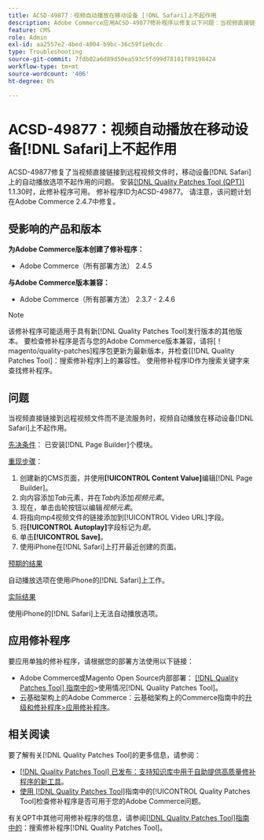 ```yaml
---
title: ACSD-49877：视频自动播放在移动设备 [!DNL Safari]上不起作用
description: Adobe Commerce应用ACSD-49877修补程序以修复以下问题：当视频直接链接到远程视频文件时，视频自动播放选项在移动设备 [!DNL Safari] 上不起作用。
feature: CMS
role: Admin
exl-id: aa2557e2-4bed-4004-b9bc-36c59f1e9cdc
type: Troubleshooting
source-git-commit: 7fdb02a6d89d50ea593c5fd99d78101f89198424
workflow-type: tm+mt
source-wordcount: '406'
ht-degree: 0%

---
```


# ACSD-49877：视频自动播放在移动设备[!DNL Safari]上不起作用

ACSD-49877修复了当视频直接链接到远程视频文件时，移动设备[!DNL Safari]上的自动播放选项不起作用的问题。 安装[[!DNL Quality Patches Tool (QPT)]](https://experienceleague.adobe.com/zh-hans/docs/commerce-operations/tools/quality-patches-tool/quality-patches-tool-to-self-serve-quality-patches) 1.1.30时，此修补程序可用。 修补程序ID为ACSD-49877。 请注意，该问题计划在Adobe Commerce 2.4.7中修复。

## 受影响的产品和版本

**为Adobe Commerce版本创建了修补程序：**

* Adobe Commerce（所有部署方法） 2.4.5

**与Adobe Commerce版本兼容：**

* Adobe Commerce（所有部署方法） 2.3.7 - 2.4.6

>[!NOTE]
>
>该修补程序可能适用于具有新[!DNL Quality Patches Tool]发行版本的其他版本。 要检查修补程序是否与您的Adobe Commerce版本兼容，请将[！magento/quality-patches]程序包更新为最新版本，并检查[[!DNL Quality Patches Tool]：搜索修补程序]上的兼容性。 使用修补程序ID作为搜索关键字来查找修补程序。

## 问题

当视频直接链接到远程视频文件而不是流服务时，视频自动播放在移动设备[!DNL Safari]上不起作用。

<u>先决条件</u>：
已安装[!DNL Page Builder]个模块。

<u>重现步骤</u>：

1. 创建新的CMS页面，并使用&#x200B;**[!UICONTROL Content Value]**&#x200B;编辑[!DNL Page Builder]。
1. 向内容添加&#x200B;*Tab*&#x200B;元素，并在&#x200B;*Tab*&#x200B;内添加&#x200B;*视频元素*。
1. 现在，单击齿轮按钮以编辑&#x200B;*视频元素*。
1. 将指向mp4视频文件的链接添加到[!UICONTROL Video URL]字段。
1. 将&#x200B;**[!UICONTROL Autoplay]**&#x200B;字段标记为&#x200B;*是*。
1. 单击&#x200B;**[!UICONTROL Save]**。
1. 使用iPhone在[!DNL Safari]上打开最近创建的页面。

<u>预期的结果</u>

自动播放选项在使用iPhone的[!DNL Safari]上工作。

<u>实际结果</u>

使用iPhone的[!DNL Safari]上无法自动播放选项。

## 应用修补程序

要应用单独的修补程序，请根据您的部署方法使用以下链接：

* Adobe Commerce或Magento Open Source内部部署： [[!DNL Quality Patches Tool] 指南中的](/help/tools/quality-patches-tool/usage.md)>使用情况[!DNL Quality Patches Tool]。
* 云基础架构上的Adobe Commerce：云基础架构上的Commerce指南中的[升级和修补程序>应用修补程序](https://experienceleague.adobe.com/docs/commerce-cloud-service/user-guide/develop/upgrade/apply-patches.html?lang=zh-Hans)。

## 相关阅读

要了解有关[!DNL Quality Patches Tool]的更多信息，请参阅：

* [[!DNL Quality Patches Tool] 已发布：支持知识库中用于自助提供高质量修补程序的新工具](https://experienceleague.adobe.com/zh-hans/docs/commerce-operations/tools/quality-patches-tool/quality-patches-tool-to-self-serve-quality-patches)。
* [使用 [!DNL Quality Patches Tool]](/help/tools/quality-patches-tool/patches-available-in-qpt/check-patch-for-magento-issue-with-magento-quality-patches.md)指南中的[!UICONTROL Quality Patches Tool]检查修补程序是否可用于您的Adobe Commerce问题。


有关QPT中其他可用修补程序的信息，请参阅[[!DNL Quality Patches Tool]指南中的](https://experienceleague.adobe.com/tools/commerce-quality-patches/index.html?lang=zh-Hans)：搜索修补程序[!DNL Quality Patches Tool]。
